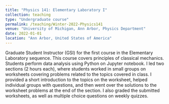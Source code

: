```yaml
---
title: "Physics 141: Elementary Laboratory I"
collection: teaching
type: "Undergraduate course"
permalink: /teaching/Winter-2022-Physics141
venue: "University of Michigan, Ann Arbor, Physics Department"
date: 2022-01-01
location: "Ann Arbor, United States of America"
---
```


Graduate Student Instructor (GSI) for the first course in the Elementary Laboratory sequence. This course covers principles of classical mechanics. Students perform data analysis using Python on Jupyter notebook. I led two sections (2 hours each), where students worked in small groups on worksheets covering problems related to the topics covered in class. I provided a short introduction to the topics on the worksheet, helped individual groups with questions, and then went over the solutions to the worksheet problems at the end of the section. I also graded the submitted worksheets, as well as multiple choice questions on weekly quizzes.
